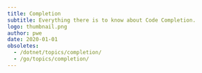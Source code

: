 ```yaml
---
title: Completion
subtitle: Everything there is to know about Code Completion.
logo: thumbnail.png
author: pwe
date: 2020-01-01
obsoletes:
  - /dotnet/topics/completion/
  - /go/topics/completion/
---
```

